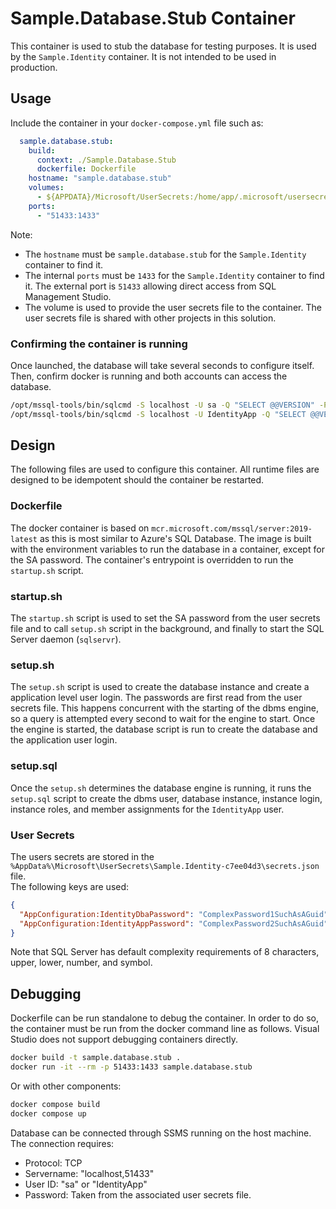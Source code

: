 # Sample.Database.Stub Container

This container is used to stub the database for testing purposes. It is used by the 
`Sample.Identity` container.  It is not intended to be used in production.

## Usage

Include the container in your `docker-compose.yml` file such as:

```yaml
  sample.database.stub:
    build:
      context: ./Sample.Database.Stub
      dockerfile: Dockerfile
    hostname: "sample.database.stub"
    volumes:
      - ${APPDATA}/Microsoft/UserSecrets:/home/app/.microsoft/usersecrets:ro
    ports:
      - "51433:1433"
```

Note:
  * The `hostname` must be `sample.database.stub` for the `Sample.Identity` container to find it.
  * The internal `ports` must be `1433` for the `Sample.Identity` container to find it.  The external port is `51433` allowing direct access from SQL Management Studio.  
  * The volume is used to provide the user secrets file to the container.  The user secrets file is shared with other projects in this solution.

### Confirming the container is running

Once launched, the database will take several seconds to configure itself.  Then, confirm docker is running and both accounts can access the database.

```bash
/opt/mssql-tools/bin/sqlcmd -S localhost -U sa -Q "SELECT @@VERSION" -P DbaPasswordFromUserSecrets
/opt/mssql-tools/bin/sqlcmd -S localhost -U IdentityApp -Q "SELECT @@VERSION" -P AppPasswordFromUserSecrets
```

## Design

The following files are used to configure this container.  All runtime files are designed to be idempotent 
should the container be restarted.

### Dockerfile
The docker container is based on `mcr.microsoft.com/mssql/server:2019-latest` as this is most similar to 
Azure's SQL Database.  The image is built with the environment variables to run the database in a container, 
except for the SA password.  The container's entrypoint is overridden to run the `startup.sh` script.

### startup.sh
The `startup.sh` script is used to set the SA password from the user secrets file and to call `setup.sh` 
script in the background, and finally to start the SQL Server daemon (`sqlservr`).

### setup.sh
The `setup.sh` script is used to create the database instance and create a application level user login.
The passwords are first read from the user secrets file.  This happens concurrent with the starting of the 
dbms engine, so a query is attempted every second to wait for the engine to start.  Once the engine is started,
the database script is run to create the database and the application user login.

### setup.sql
Once the `setup.sh` determines the database engine is running, it runs the `setup.sql` script to create the
dbms user, database instance, instance login, instance roles, and member assignments for the `IdentityApp` user.

### User Secrets
The users secrets are stored in the `%AppData%\Microsoft\UserSecrets\Sample.Identity-c7ee04d3\secrets.json` file.  
The following keys are used: 
```JSON
{
  "AppConfiguration:IdentityDbaPassword": "ComplexPassword1SuchAsAGuid",
  "AppConfiguration:IdentityAppPassword": "ComplexPassword2SuchAsAGuid"
}
```
Note that SQL Server has default complexity requirements of 8 characters, upper, lower, number, and symbol.

## Debugging

Dockerfile can be run standalone to debug the container.  In order to do so, the container must be
run from the docker command line as follows.  Visual Studio does not support debugging containers directly.

```bash
docker build -t sample.database.stub .
docker run -it --rm -p 51433:1433 sample.database.stub
```

Or with other components:

```bash
docker compose build
docker compose up 
```

Database can be connected through SSMS running on the host machine.  The connection requires:
  * Protocol: TCP
  * Servername: "localhost,51433"
  * User ID: "sa" or "IdentityApp"
  * Password: Taken from the associated user secrets file.
